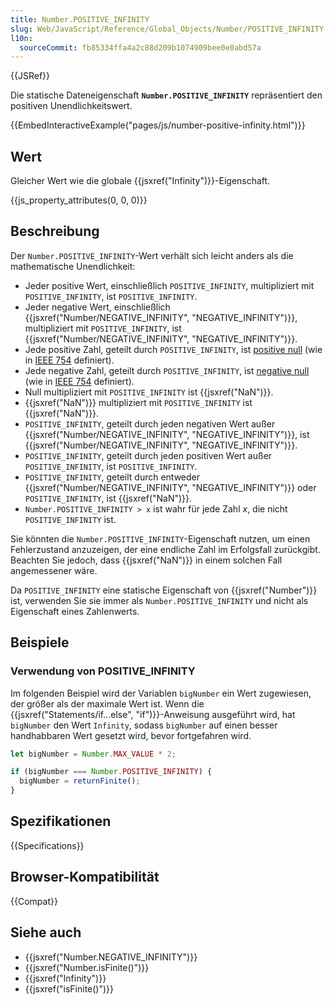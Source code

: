 ```yaml
---
title: Number.POSITIVE_INFINITY
slug: Web/JavaScript/Reference/Global_Objects/Number/POSITIVE_INFINITY
l10n:
  sourceCommit: fb85334ffa4a2c88d209b1074909bee0e0abd57a
---
```


{{JSRef}}

Die statische Dateneigenschaft **`Number.POSITIVE_INFINITY`** repräsentiert den positiven Unendlichkeitswert.

{{EmbedInteractiveExample("pages/js/number-positive-infinity.html")}}

## Wert

Gleicher Wert wie die globale {{jsxref("Infinity")}}-Eigenschaft.

{{js_property_attributes(0, 0, 0)}}

## Beschreibung

Der `Number.POSITIVE_INFINITY`-Wert verhält sich leicht anders als die mathematische Unendlichkeit:

- Jeder positive Wert, einschließlich `POSITIVE_INFINITY`, multipliziert mit `POSITIVE_INFINITY`, ist `POSITIVE_INFINITY`.
- Jeder negative Wert, einschließlich {{jsxref("Number/NEGATIVE_INFINITY", "NEGATIVE_INFINITY")}}, multipliziert mit `POSITIVE_INFINITY`, ist {{jsxref("Number/NEGATIVE_INFINITY", "NEGATIVE_INFINITY")}}.
- Jede positive Zahl, geteilt durch `POSITIVE_INFINITY`, ist [positive null](https://en.wikipedia.org/wiki/Signed_zero) (wie in [IEEE 754](https://en.wikipedia.org/wiki/IEEE_754) definiert).
- Jede negative Zahl, geteilt durch `POSITIVE_INFINITY`, ist [negative null](https://en.wikipedia.org/wiki/Signed_zero) (wie in [IEEE 754](https://en.wikipedia.org/wiki/IEEE_754) definiert).
- Null multipliziert mit `POSITIVE_INFINITY` ist {{jsxref("NaN")}}.
- {{jsxref("NaN")}} multipliziert mit `POSITIVE_INFINITY` ist {{jsxref("NaN")}}.
- `POSITIVE_INFINITY`, geteilt durch jeden negativen Wert außer {{jsxref("Number/NEGATIVE_INFINITY", "NEGATIVE_INFINITY")}}, ist {{jsxref("Number/NEGATIVE_INFINITY", "NEGATIVE_INFINITY")}}.
- `POSITIVE_INFINITY`, geteilt durch jeden positiven Wert außer `POSITIVE_INFINITY`, ist `POSITIVE_INFINITY`.
- `POSITIVE_INFINITY`, geteilt durch entweder {{jsxref("Number/NEGATIVE_INFINITY", "NEGATIVE_INFINITY")}} oder `POSITIVE_INFINITY`, ist {{jsxref("NaN")}}.
- `Number.POSITIVE_INFINITY > x` ist wahr für jede Zahl _x_, die nicht `POSITIVE_INFINITY` ist.

Sie könnten die `Number.POSITIVE_INFINITY`-Eigenschaft nutzen, um einen Fehlerzustand anzuzeigen, der eine endliche Zahl im Erfolgsfall zurückgibt. Beachten Sie jedoch, dass {{jsxref("NaN")}} in einem solchen Fall angemessener wäre.

Da `POSITIVE_INFINITY` eine statische Eigenschaft von {{jsxref("Number")}} ist, verwenden Sie sie immer als `Number.POSITIVE_INFINITY` und nicht als Eigenschaft eines Zahlenwerts.

## Beispiele

### Verwendung von POSITIVE_INFINITY

Im folgenden Beispiel wird der Variablen `bigNumber` ein Wert zugewiesen, der größer als der maximale Wert ist. Wenn die {{jsxref("Statements/if...else", "if")}}-Anweisung ausgeführt wird, hat `bigNumber` den Wert `Infinity`, sodass `bigNumber` auf einen besser handhabbaren Wert gesetzt wird, bevor fortgefahren wird.

```js
let bigNumber = Number.MAX_VALUE * 2;

if (bigNumber === Number.POSITIVE_INFINITY) {
  bigNumber = returnFinite();
}
```

## Spezifikationen

{{Specifications}}

## Browser-Kompatibilität

{{Compat}}

## Siehe auch

- {{jsxref("Number.NEGATIVE_INFINITY")}}
- {{jsxref("Number.isFinite()")}}
- {{jsxref("Infinity")}}
- {{jsxref("isFinite()")}}
